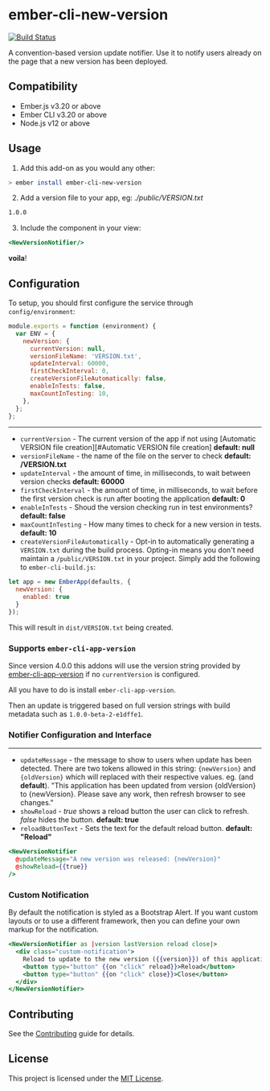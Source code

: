# ember-cli-new-version

[![Build Status](https://travis-ci.org/sethwebster/ember-cli-new-version.svg?branch=master)](https://travis-ci.org/sethwebster/ember-cli-new-version)

A convention-based version update notifier. Use it to notify users already on the page that a new version has been deployed.

## Compatibility

* Ember.js v3.20 or above
* Ember CLI v3.20 or above
* Node.js v12 or above

## Usage

1. Add this add-on as you would any other:
  ```bash
  > ember install ember-cli-new-version
  ```

2. Add a version file to your app, eg:
  _./public/VERSION.txt_

  ```bash
  1.0.0
  ```

3. Include the component in your view:
  ```handlebars
  <NewVersionNotifier/>
  ```

**voila**!

## Configuration

To setup, you should first configure the service through `config/environment`:

```javascript
module.exports = function (environment) {
  var ENV = {
    newVersion: {
      currentVersion: null,
      versionFileName: 'VERSION.txt',
      updateInterval: 60000,
      firstCheckInterval: 0,
      createVersionFileAutomatically: false,
      enableInTests: false,
      maxCountInTesting: 10,    
    },
  };
};
```

----
* `currentVersion` - The current version of the app if not using [Automatic VERSION file creation][#Automatic VERSION file creation] **default: null**
* `versionFileName` - the name of the file on the server to check **default: /VERSION.txt**
* `updateInterval` - the amount of time, in milliseconds, to wait between version checks **default: 60000**
* `firstCheckInterval` - the amount of time, in milliseconds, to wait before the first version check is run after booting the application **default: 0**
* `enableInTests` - Shoud the version checking run in test environments? **default: false**
* `maxCountInTesting` - How many times to check for a new version in tests. **default: 10**
* `createVersionFileAutomatically` - Opt-in to automatically generating a `VERSION.txt` during the build process. Opting-in means you don't need maintain a `/public/VERSION.txt` in your project. Simply add the following to `ember-cli-build.js`:

```js
let app = new EmberApp(defaults, {
  newVersion: {
    enabled: true
  }
});
```
This will result in `dist/VERSION.txt` being created.

### Supports `ember-cli-app-version`

Since version 4.0.0 this addons will use the version string provided by [ember-cli-app-version](https://github.com/ember-cli/ember-cli-app-version) if no `currentVersion` is configured.

All you have to do is install `ember-cli-app-version`.

Then an update is triggered based on full version strings with build metadata such as `1.0.0-beta-2-e1dffe1`.


### Notifier Configuration and Interface ###
----
* `updateMessage` - the message to show to users when update has been detected. There are two tokens allowed in this string: `{newVersion}` and `{oldVersion}` which will replaced with their respective values.
  eg. (and **default**). "This application has been updated from version {oldVersion} to {newVersion}. Please save any work, then refresh browser to see changes."
* `showReload` - _true_ shows a reload button the user can click to refresh. _false_ hides the button. **default: true**
* `reloadButtonText` - Sets the text for the default reload button. **default: "Reload"**


```handlebars
<NewVersionNotifier
  @updateMessage="A new version was released: {newVersion}"
  @showReload={{true}}
/>
```

### Custom Notification ###

By default the notification is styled as a Bootstrap Alert. If you want custom layouts or
to use a different framework, then you can define your own markup for the notification.

```hbs
<NewVersionNotifier as |version lastVersion reload close|>
  <div class="custom-notification">
    Reload to update to the new version ({{version}}) of this application
    <button type="button" {{on "click" reload}}>Reload</button>
    <button type="button" {{on "click" close}}>Close</button>
  </div>
</NewVersionNotifier>
```

Contributing
------------------------------------------------------------------------------

See the [Contributing](CONTRIBUTING.md) guide for details.


License
------------------------------------------------------------------------------

This project is licensed under the [MIT License](LICENSE.md).
